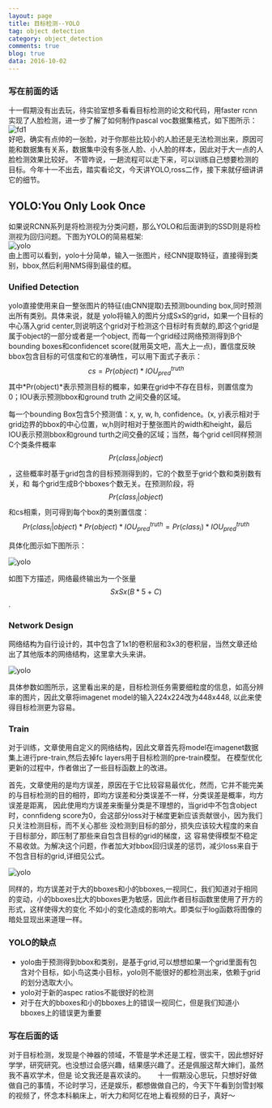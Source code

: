 ```yaml
---
layout: page
title: 目标检测--YOLO
tag: object detection
category: object_detection
comments: true
blog: true
data: 2016-10-02
---
```


### 写在前面的话　　
十一假期没有出去玩，待实验室想多看看目标检测的论文和代码，用faster rcnn实现了人脸检测，进一步了解了如何制作pascal voc数据集格式，如下图所示：　　
![fd1](/downloads/object_detection/yolo/fd1.png)  
好吧，确实有点帅的一张脸，对于你那些比较小的人脸还是无法检测出来，原因可能和数据集有关系，数据集中没有多张人脸、小人脸的样本，因此对于大一点的人脸检测效果比较好。
不管咋说，一趟流程可以走下来，可以训练自己想要检测的目标。今年十一不出去，踏实看论文，今天讲YOLO,ross二作，接下来就仔细讲讲它的细节。　　

## YOLO:You Only Look Once  
如果说RCNN系列是将检测视为分类问题，那么YOLO和后面讲到的SSD则是将检测视为回归问题。下图为YOLO的简易框架:  
![yolo](/downloads/object_detection/yolo/yolo)  
由上图可以看到，yolo十分简单，输入一张图片，经CNN提取特征，直接得到类别，bbox,然后利用NMS得到最佳的框。　　

### Unified Detection  

yolo直接使用来自一整张图片的特征(由CNN提取)去预测bounding box,同时预测出所有类别。具体来说，就是
yolo将输入的图片分成SxS的grid，如果一个目标的中心落入grid center,则说明这个grid对于检测这个目标时有贡献的,即这个grid是属于object的一部分或者是一个object,
而每一个grid经过网络预测得到B个bounding boxes和confidencet score(就用英文吧，高大上一点)，置信度反映bbox包含目标的可信度和它的准确性，可以用下面式子表示：
$$cs = Pr(object)*IOU^{truth}_{pred}$$其中*Pr(object)*表示预测目标的概率，如果在grid中不存在目标，则置信度为0；IOU表示预测bbox和ground truth 之间交叠的区域。　　

每一个bounding Box包含5个预测值：x, y, w, h, confidence。(x, y)表示相对于grid边界的bbox的中心位置，w,h则时相对于整张图片的width和height，最后IOU表示预测bbox和ground
turth之间交叠的区域；当然，每个grid cell同样预测C个类条件概率$$Pr(class_{i}|object)$$，这些概率时基于grid包含的目标预测得到的，它的个数至于grid个数和类别数有关，和
每个grid生成B个bboxes个数无关。在预测阶段，将$$Pr(class_{i}|object)$$和cs相乘，则可得到每个box的类别置信度：　　
$$\begin{equation}
Pr(class_{i}|object)*Pr(object)*IOU_{pred}^{truth}=Pr(class_{i})*IOU_{pred}^{truth}
\end{equation}$$  

具体化图示如下图所示：　　

![yolo](/downloads/object_detection/yolo/yolo1)  

如图下方描述，网络最终输出为一个张量$$SxSx(B*5+C)$$.  

### Network Design  

网络结构为自行设计的，其中包含了1x1的卷积层和3x3的卷积层，当然文章还给出了其他版本的网络结构，这里拿大头来讲。　　

![yolo](/downloads/object_detection/yolo/yolo2)  

具体参数如图所示，这里看出来的是，目标检测任务需要细粒度的信息，如高分辨率的图片，因此文章将imagenet model的输入224x224改为448x448,
以此来使得目标检测更为容易。　　　

### Train  

对于训练，文章使用自定义的网络结构，因此文章首先将model在imagenet数据集上进行pre-train,然后去掉fc layers用于目标检测的pre-train模型。
在模型优化更新的过程中，作者做出了一些目标函数上的改进。　　

首先，文章使用的是均方误差，原因在于它比较容易最优化，然而，它并不能完美的与目标检测的目的相符，即均方误差和分类误差不一样，分类误差是概率，均方误差是距离，
因此使用均方误差来衡量分类是不理想的，当grid中不包含object时，connfideng score为0，会这部分loss对于梯度更新应该贡献很小，因为我们只关注检测目标，而不关心那些
没检测到目标的部分，损失应该较大程度的来自于目标部分，即压制了那些来自包含目标的grid的梯度，这
容易使得模型不稳定不易收敛。为解决这个问题，作者加大对bbox回归误差的惩罚，减少loss来自于不包含目标的grid,详细见公式。　　

![yolo](/downloads/object_detection/yolo/yolo3)  

同样的，均方误差对于大的bboxes和小的bboxes,一视同仁，我们知道对于相同的变动，小的bboxes比大的bboxes更为敏感，因此作者目标函数里使用了开方的形式，这样使得大的变化
不如小的变化造成的影响大。即类似于log函数将图像的暗处显现出来道理一样。

### YOLO的缺点　　

* yolo由于预测得到bbox和类别，是基于grid,可以想想如果一个grid里面有包含对个目标，如小鸟这类小目标，yolo则不能很好的都检测出来，依赖于grid的划分选取大小。
* yolo对于新的aspec ratios不能很好的检测
* 对于在大的bboxes和小的bboxes上的错误一视同仁，但是我们知道小bboxes上的错误更为重要　　

### 写在后面的话　　

对于目标检测，发现是个神器的领域，不管是学术还是工程，很实干，因此想好好学学，研究研究。也没想过会感兴趣，结果感兴趣了。还是佩服这帮大婶们，虽然我不喜欢学术，但是
论文我还是喜欢读的。　　
十一假期没心思玩，只想好好做做自己的事情，不论时学习，还是娱乐，都想做做自己的，今天下午看到剑雪封喉的视频了，怀念本科躺床上，听大力和阿忆在地上看视频的日子，真好～
